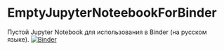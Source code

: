 # EmptyJupyterNoteebookForBinder
Пустой Jupyter Notebook для использования в Binder (на русском языке).
[![Binder](https://mybinder.org/badge_logo.svg)](https://mybinder.org/v2/gh/mix14100/EmptyJupyterNoteebookForBinder/master)
